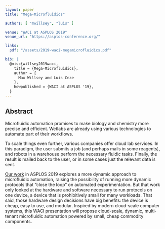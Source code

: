 ```yaml
---
layout: paper
title: "Mega-Microfluidics"

authors: [ "mwillsey", "luis" ]

venue: "WACI at ASPLOS 2019"
venue_url: "https://asplos-conference.org/"

links:
  pdf: "/assets/2019-waci-megamicrofluidics.pdf"

bib: |
  @misc{willsey2019waci,
    title = {Mega-Microfluidics},
    author = {
      Max Willsey and Luis Ceze
    },
    howpublished = {WACI at ASPLOS '19},
  }
---
```


## Abstract

Microfluidic automation promises to make biology and chemistry more
precise and efficient. Wetlabs are already using various technologies
to automate part of their workflows.

To scale things even further, various companies offer cloud lab
services. In this paradigm, the user submits a job (and perhaps mails
in some reagents), and robots in a warehouse perform the necessary
fluidic tasks. Finally, the result is mailed back to the user, or in
some cases just the relevant data is sent.

[Our work][puddle] in ASPLOS 2019 explores a more dynamic approach to
microfluidic automation, raising the possibility of running more
dynamic protocols that “close the loop” on automated
experimentation. But that work only looked at the hardware and
software necessary to run protocols on one device, a device that is
prohibitively small for many workloads. That said, those hardware
design decisions have big benefits: the device is cheap, easy to use,
and modular. Inspired by modern cloud-scale computer systems, this
WACI presentation will propose cloud-scale, dynamic, multi-tenant
microfluidic automation powered by small, cheap commodity components.

[puddle]: /papers/asplos-puddle/
